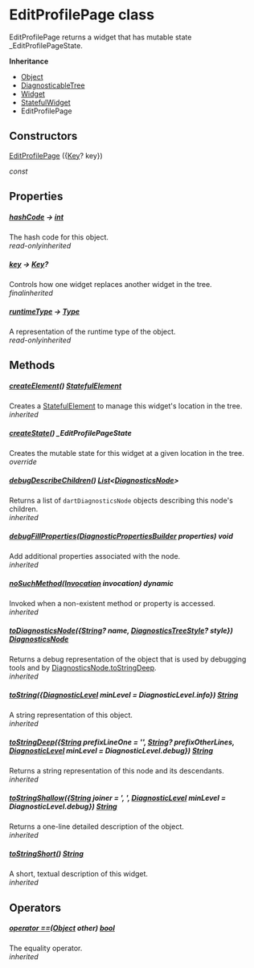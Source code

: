 


# EditProfilePage class









<p>EditProfilePage returns a widget that has mutable state _EditProfilePageState.</p>



**Inheritance**

- [Object](https://api.flutter.dev/flutter/dart-core/Object-class.html)
- [DiagnosticableTree](https://api.flutter.dev/flutter/foundation/DiagnosticableTree-class.html)
- [Widget](https://api.flutter.dev/flutter/widgets/Widget-class.html)
- [StatefulWidget](https://api.flutter.dev/flutter/widgets/StatefulWidget-class.html)
- EditProfilePage








## Constructors

[EditProfilePage](../views_after_auth_screens_profile_edit_profile_page/EditProfilePage/EditProfilePage.md) (\{[Key](https://api.flutter.dev/flutter/foundation/Key-class.html)? key\})

  _const_ 


## Properties

##### [hashCode](https://api.flutter.dev/flutter/widgets/Widget/hashCode.html) &#8594; [int](https://api.flutter.dev/flutter/dart-core/int-class.html)



The hash code for this object.  
_<span class="feature">read-only</span><span class="feature">inherited</span>_



##### [key](https://api.flutter.dev/flutter/widgets/Widget/key.html) &#8594; [Key](https://api.flutter.dev/flutter/foundation/Key-class.html)?



Controls how one widget replaces another widget in the tree.  
_<span class="feature">final</span><span class="feature">inherited</span>_



##### [runtimeType](https://api.flutter.dev/flutter/dart-core/Object/runtimeType.html) &#8594; [Type](https://api.flutter.dev/flutter/dart-core/Type-class.html)



A representation of the runtime type of the object.  
_<span class="feature">read-only</span><span class="feature">inherited</span>_





## Methods

##### [createElement](https://api.flutter.dev/flutter/widgets/StatefulWidget/createElement.html)() [StatefulElement](https://api.flutter.dev/flutter/widgets/StatefulElement-class.html)



Creates a <a href="https://api.flutter.dev/flutter/widgets/StatefulElement-class.html">StatefulElement</a> to manage this widget's location in the tree.  
_<span class="feature">inherited</span>_



##### [createState](../views_after_auth_screens_profile_edit_profile_page/EditProfilePage/createState.md)() _EditProfilePageState



Creates the mutable state for this widget at a given location in the tree.  
_<span class="feature">override</span>_



##### [debugDescribeChildren](https://api.flutter.dev/flutter/foundation/DiagnosticableTree/debugDescribeChildren.html)() [List](https://api.flutter.dev/flutter/dart-core/List-class.html)&lt;[DiagnosticsNode](https://api.flutter.dev/flutter/foundation/DiagnosticsNode-class.html)>



Returns a list of ```dartDiagnosticsNode``` objects describing this node's
children.  
_<span class="feature">inherited</span>_



##### [debugFillProperties](https://api.flutter.dev/flutter/widgets/Widget/debugFillProperties.html)([DiagnosticPropertiesBuilder](https://api.flutter.dev/flutter/foundation/DiagnosticPropertiesBuilder-class.html) properties) void



Add additional properties associated with the node.  
_<span class="feature">inherited</span>_



##### [noSuchMethod](https://api.flutter.dev/flutter/dart-core/Object/noSuchMethod.html)([Invocation](https://api.flutter.dev/flutter/dart-core/Invocation-class.html) invocation) dynamic



Invoked when a non-existent method or property is accessed.  
_<span class="feature">inherited</span>_



##### [toDiagnosticsNode](https://api.flutter.dev/flutter/foundation/DiagnosticableTree/toDiagnosticsNode.html)(\{[String](https://api.flutter.dev/flutter/dart-core/String-class.html)? name, [DiagnosticsTreeStyle](https://api.flutter.dev/flutter/foundation/DiagnosticsTreeStyle.html)? style\}) [DiagnosticsNode](https://api.flutter.dev/flutter/foundation/DiagnosticsNode-class.html)



Returns a debug representation of the object that is used by debugging
tools and by <a href="https://api.flutter.dev/flutter/foundation/DiagnosticsNode/toStringDeep.html">DiagnosticsNode.toStringDeep</a>.  
_<span class="feature">inherited</span>_



##### [toString](https://api.flutter.dev/flutter/foundation/Diagnosticable/toString.html)(\{[DiagnosticLevel](https://api.flutter.dev/flutter/foundation/DiagnosticLevel.html) minLevel = DiagnosticLevel.info\}) [String](https://api.flutter.dev/flutter/dart-core/String-class.html)



A string representation of this object.  
_<span class="feature">inherited</span>_



##### [toStringDeep](https://api.flutter.dev/flutter/foundation/DiagnosticableTree/toStringDeep.html)(\{[String](https://api.flutter.dev/flutter/dart-core/String-class.html) prefixLineOne = '', [String](https://api.flutter.dev/flutter/dart-core/String-class.html)? prefixOtherLines, [DiagnosticLevel](https://api.flutter.dev/flutter/foundation/DiagnosticLevel.html) minLevel = DiagnosticLevel.debug\}) [String](https://api.flutter.dev/flutter/dart-core/String-class.html)



Returns a string representation of this node and its descendants.  
_<span class="feature">inherited</span>_



##### [toStringShallow](https://api.flutter.dev/flutter/foundation/DiagnosticableTree/toStringShallow.html)(\{[String](https://api.flutter.dev/flutter/dart-core/String-class.html) joiner = ', ', [DiagnosticLevel](https://api.flutter.dev/flutter/foundation/DiagnosticLevel.html) minLevel = DiagnosticLevel.debug\}) [String](https://api.flutter.dev/flutter/dart-core/String-class.html)



Returns a one-line detailed description of the object.  
_<span class="feature">inherited</span>_



##### [toStringShort](https://api.flutter.dev/flutter/widgets/Widget/toStringShort.html)() [String](https://api.flutter.dev/flutter/dart-core/String-class.html)



A short, textual description of this widget.  
_<span class="feature">inherited</span>_





## Operators

##### [operator ==](https://api.flutter.dev/flutter/widgets/Widget/operator_equals.html)([Object](https://api.flutter.dev/flutter/dart-core/Object-class.html) other) [bool](https://api.flutter.dev/flutter/dart-core/bool-class.html)



The equality operator.  
_<span class="feature">inherited</span>_















